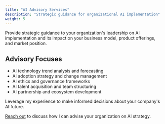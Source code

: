 ```yaml
---
title: "AI Advisory Services"
description: "Strategic guidance for organizational AI implementation"
weight: 5
---
```


Provide strategic guidance to your organization's leadership on AI implementation and its impact on your business model, product offerings, and market position.

## Advisory Focuses

- AI technology trend analysis and forecasting
- AI adoption strategy and change management
- AI ethics and governance frameworks
- AI talent acquisition and team structuring
- AI partnership and ecosystem development

Leverage my experience to make informed decisions about your company's AI future.

[Reach out](#contact) to discuss how I can advise your organization on AI strategy.